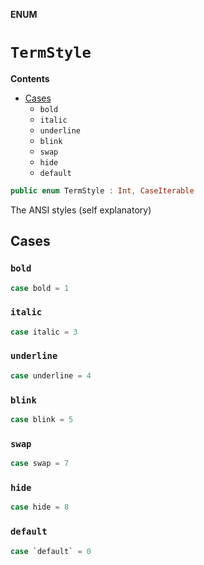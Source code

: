 **ENUM**

# `TermStyle`

**Contents**

- [Cases](#cases)
  - `bold`
  - `italic`
  - `underline`
  - `blink`
  - `swap`
  - `hide`
  - `default`

```swift
public enum TermStyle : Int, CaseIterable
```

The ANSI styles (self explanatory)

## Cases
### `bold`

```swift
case bold = 1
```

### `italic`

```swift
case italic = 3
```

### `underline`

```swift
case underline = 4
```

### `blink`

```swift
case blink = 5
```

### `swap`

```swift
case swap = 7
```

### `hide`

```swift
case hide = 8
```

### `default`

```swift
case `default` = 0
```
